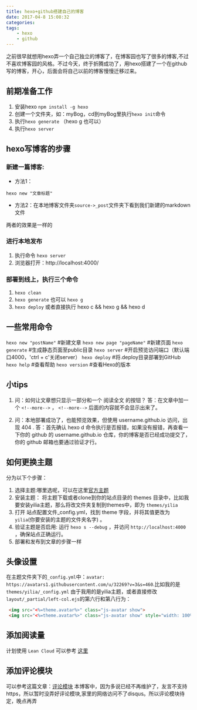 ```yaml
---
title: hexo+github搭建自己的博客
date: 2017-04-8 15:08:32
categories:
tags:
    - hexo
    - github
---
```


之前很早就想用hexo弄一个自己独立的博客了，在博客园也写了很多的博客,不过不喜欢博客园的风格。不过今天，终于折腾成功了，用hexo搭建了一个在github写的博客，开心，后面会将自己以前的博客慢慢迁移过来。

<!--more-->
## 前期准备工作
1. 安装hexo `npm install -g hexo`
2. 创建一个文件夹，如：myBog，cd到myBog里执行`hexo init`命令
3. 执行`hexo generate` （hexo g  也可以）  
4. 执行`hexo server `   

## hexo写博客的步骤

### 新建一篇博客:

* 方法1：	
```
hexo new "文章标题"

```
* 方法2：在本地博客文件夹`source->_post`文件夹下看到我们新建的markdown文件

两者的效果是一样的


### 进行本地发布
1. 执行命令 `hexo server`
2. 浏览器打开：http://localhost:4000/

### 部署到线上，执行三个命令
1. `hexo clean`
2. `hexo generate` 也可以 `hexo g`
3. `hexo deploy`
或者直接执行 hexo c && hexo g && hexo d

## 一些常用命令
`hexo new "postName"` #新建文章
`hexo new page "pageName"` #新建页面
`hexo generate` #生成静态页面至public目录
`hexo server` #开启预览访问端口（默认端口4000，'ctrl + c'关闭server）
`hexo deploy` #将.deploy目录部署到GitHub
`hexo help`  #查看帮助
`hexo version`  #查看Hexo的版本

## 小tips
1. 问：如何让文章想只显示一部分和一个 阅读全文 的按钮？ 
答：在文章中加一个 `<!--more-->` ， `<!--more-->` 后面的内容就不会显示出来了。

2. 问：本地部署成功了，也能预览效果，但使用 username.github.io 访问，出现 404 . 
答：首先确认 hexo d 命令执行是否报错，如果没有报错，再查看一下你的 github 的 username.github.io 仓库，你的博客是否已经成功提交了，你的 github 邮箱也要通过验证才行。

## 如何更换主题
分为以下个步骤：
1. 选择主题:哪里选呢，可以在这里[官方主题](https://hexo.io/themes/)
2. 安装主题： 将主题下载或者clone到你的站点目录的 themes 目录中，比如我要安装yilia主题，那么将改文件夹复制到themes中，即为 `themes/yilia`
3. 打开 站点配置文件_config.yml，找到 theme 字段，并将其值更改为 `yilia`(你要安装的主题的文件夹名字) 。
4. 验证主题是否启用: 运行 `hexo s --debug` ，并访问 `http://localhost:4000` ，确保站点正确运行。
5. 部署和发布到文章的步骤一样

## 头像设置
在主题文件夹下的`_config.yml`中：`avatar: https://avatars1.githubusercontent.com/u/32269?v=3&s=460`.比如我的是`themes/yilia/_config.yml`
由于我用的是yilia主题，或者直接修改`layout/_partial/left-col.ejs`的第六行和第八行为：
```html
 <img src="<%=theme.avatar%>" class="js-avatar show">
 <img src="<%=theme.avatar%>" class="js-avatar show" style="width: 100%;height: 100%;opacity: 1;">
```
## 添加阅读量
计划使用 `Lean Cloud` 可以参考 [这里](http://crescentmoon.info/2014/12/11/popular-widget/#ds-thread)

## 添加评论模块
可以参考这篇文章：[评论模块](http://moxfive.xyz/2016/01/02/hexo-comments/?utm_source=tuicool&utm_medium=referral)
本博客中，因为多说已经不再维护了，友言不支持https，所以暂时没弄好评论模块,家里的网络访问不了disqus。所以评论模块待定，晚点再弄